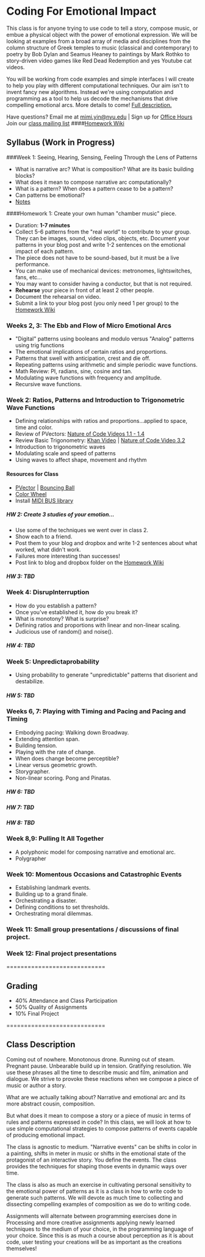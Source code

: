 Coding For Emotional Impact
===========================
This class is for anyone trying to use code to tell a story, compose music, or embue a physical object with the power of emotional expression. We will be looking at examples from a broad array of media and disciplines from the column structure of Greek temples to music (classical and contemporary) to poetry by Bob Dylan and Seamus Heaney to paintings by Mark Rothko to story-driven video games like Red Dead Redemption and yes Youtube cat videos. 

You will be working from code examples and simple interfaces I will create to help you play with different computational techniques. Our aim isn't to invent fancy new algorithms. Instead we're using computation and programming as a tool to help us decode the mechanisms that drive compelling emotional arcs.
More details to come! [Full description.](#full)

Have questions? Email me at mimi.yin@nyu.edu | Sign up for [Office Hours](https://itp.nyu.edu/inwiki/Signup/Mimi)
Join our [class mailing list](https://groups.google.com/a/itp.nyu.edu/forum/#!forum/cei-spring2014)
####[Homework Wiki](https://github.com/mimiyin/coding-for-emotional-impact/wiki/Homework)


## Syllabus (Work in Progress)
###Week 1: Seeing, Hearing, Sensing, Feeling Through the Lens of Patterns
- What is narrative arc? What is composition? What are its basic building blocks?
- What does it mean to compose narrative arc computationally?
- What is a pattern? When does a pattern cease to be a pattern?
- Can patterns be emotional?
- [Notes](https://github.com/mimiyin/coding-for-emotional-impact/wiki/Week-1)

####Homework 1: Create your own human "chamber music" piece.
- Duration: **1-7 minutes**
- Collect 5-6 patterns from the "real world" to contribute to your group. They can be images, sound, video clips, objects, etc. Document your patterns in your blog post and write 1-2 sentences on the emotional impact of each pattern.
- The piece does not have to be sound-based, but it must be a live performance.
- You can make use of mechanical devices: metronomes, lightswitches, fans, etc...
- You may want to consider having a conductor, but that is not required.
- **Rehearse** your piece in front of at least 2 other people.
- Document the rehearsal on video.
- Submit a link to your blog post (you only need 1 per group) to the [Homework Wiki](https://github.com/mimiyin/coding-for-emotional-impact/wiki/Homework)

### Weeks 2, 3: The Ebb and Flow of Micro Emotional Arcs
- "Digital" patterns using booleans and modulo versus "Analog" patterns using trig functions
- The emotional implications of certain ratios and proportions.
- Patterns that swell with anticipation, crest and die off.
- Repeating patterns using arithmetic and simple periodic wave functions.
- Math Review: PI, radians, sine, cosine and tan.
- Modulating wave functions with frequency and amplitude.
- Recursive wave functions.

### Week 2: Ratios, Patterns and Introduction to Trigonometric Wave Functions
- Defining relationships with ratios and proportions...applied to space, time and color.
- Review of PVectors: [Nature of Code Videos 1.1 - 1.4](http://video.natureofcode.com/)
- Review Basic Trigonometry: [Khan Video](https://www.khanacademy.org/math/trigonometry/basic-trigonometry/basic_trig_ratios/v/basic-trigonometry) | [Nature of Code Video 3.2](http://video.natureofcode.com/3.2/)
- Introduction to trigonometric waves
- Modulating scale and speed of patterns
- Using waves to affect shape, movement and rhythm

#### Resources for Class
- [PVector](http://www.processing.org/reference/PVector.html) | [Bouncing Ball](https://github.com/shiffman/LearningProcessing/blob/master/chp05_conditionals/example_5_10_bouncingzoog/example_5_10_bouncingzoog.pde)
- [Color Wheel](http://en.wikipedia.org/wiki/Complementary_colors)
- Install [MIDI BUS library](http://www.smallbutdigital.com/themidibus.php)

##### HW 2: Create 3 studies of your emotion...
- Use some of the techniques we went over in class 2. 
- Show each to a friend. 
- Post them to your blog and dropbox and write 1-2 sentences about what worked, what didn't work. 
- Failures more interesting than successes!
- Post link to blog and dropbox folder on the [Homework Wiki](https://github.com/mimiyin/coding-for-emotional-impact/wiki/Homework)

##### HW 3: TBD 

### Week 4: DisrupInterruption
- How do you establish a pattern?
- Once you've established it, how do you break it?
- What is monotony? What is surprise?
- Defining ratios and proportions with linear and non-linear scaling.
- Judicious use of random() and noise().

##### HW 4: TBD

### Week 5: Unpredictaprobability
- Using probability to generate "unpredictable" patterns that disorient and destabilize.

##### HW 5: TBD

### Weeks 6, 7: Playing with Timing and Pacing and Pacing and Timing
- Embodying pacing: Walking down Broadway.
- Extending attention span.
- Building tension.
- Playing with the rate of change.
- When does change become perceptible?
- Linear versus geometric growth.
- Storygrapher.
- Non-linear scoring. Pong and Pinatas.

##### HW 6: TBD
##### HW 7: TBD


##### HW 8: TBD

### Week 8,9: Pulling It All Together
- A polyphonic model for composing narrative and emotional arc.
- Polygrapher

### Week 10: Momentous Occasions and Catastrophic Events
- Establishing landmark events.
- Building up to a grand finale.
- Orchestrating a disaster.
- Defining conditions to set thresholds.
- Orchestrating moral dilemmas.

### Week 11: Small group presentations / discussions of final project.

### Week 12: Final project presentations

============================
## Grading
- 40% Attendance and Class Participation
- 50% Quality of Assignments
- 10% Final Project

============================
<a name=full></a>
## Class Description
Coming out of nowhere. Monotonous drone. Running out of steam. Pregnant pause. Unbearable build up in tension. Gratifying resolution. We use these phrases all the time to describe music and film, animation and dialogue. We strive to provoke these reactions when we compose a piece of music or author a story.

What are we actually talking about? Narrative and emotional arc and its more abstract cousin, composition.

But what does it mean to compose a story or a piece of music in terms of rules and patterns expressed in code? In this class, we will look at how to use simple computational strategies to compose patterns of events capable of producing emotional impact. 

The class is agnostic to medium. "Narrative events" can be shifts in color in a painting, shifts in meter in music or shifts in the emotional state of the protagonist of an interactive story. You define the events. The class provides the techniques for shaping those events in dynamic ways over time.

The class is also as much an exercise in cultivating personal sensitivity to the emotional power of patterns as it is a class in how to write code to generate such patterns. We will devote as much time to collecting and dissecting compelling examples of composition as we do to writing code. 

Assignments will alternate between programming exercises done in Processing and more creative assignments applying newly learned techniques to the medium of your choice, in the programming language of your choice. Since this is as much a course about perception as it is about code, user testing your creations will be as important as the creations themselves!
